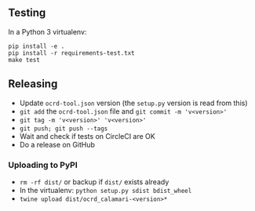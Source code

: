 Testing
-------
In a Python 3 virtualenv:

~~~
pip install -e .
pip install -r requirements-test.txt
make test
~~~

Releasing
---------
* Update `ocrd-tool.json` version (the `setup.py` version is read from this)
* `git add` the `ocrd-tool.json` file and `git commit -m 'v<version>'`
* `git tag -m 'v<version>' 'v<version>'`
* `git push; git push --tags`
* Wait and check if tests on CircleCI are OK
* Do a release on GitHub

### Uploading to PyPI
* `rm -rf dist/` or backup if `dist/` exists already
* In the virtualenv: `python setup.py sdist bdist_wheel`
* `twine upload dist/ocrd_calamari-<version>*`
